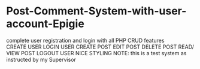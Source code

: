 # Post-Comment-System-with-user-account-Epigie
complete user registration and login with all PHP CRUD features
<br>CREATE USER
LOGIN USER
CREATE POST
EDIT POST
DELETE POST
READ/ VIEW POST
LOGOUT USER
NICE STYLING
NOTE: this is a test system as instructed by my Supervisor
